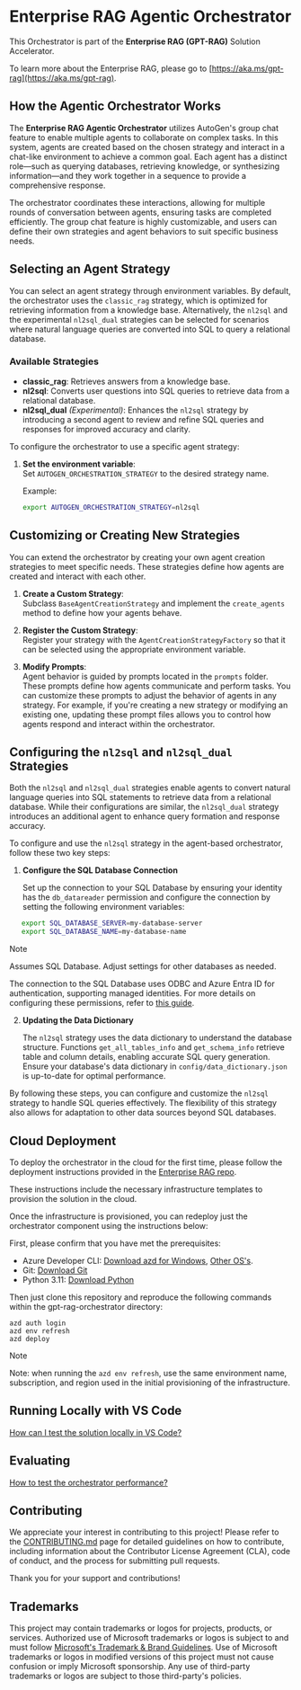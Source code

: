 # Enterprise RAG Agentic Orchestrator

This Orchestrator is part of the **Enterprise RAG (GPT-RAG)** Solution Accelerator. 

To learn more about the Enterprise RAG, please go to [https://aka.ms/gpt-rag](https://aka.ms/gpt-rag).

## How the Agentic Orchestrator Works

The **Enterprise RAG Agentic Orchestrator** utilizes AutoGen's group chat feature to enable multiple agents to collaborate on complex tasks. In this system, agents are created based on the chosen strategy and interact in a chat-like environment to achieve a common goal. Each agent has a distinct role—such as querying databases, retrieving knowledge, or synthesizing information—and they work together in a sequence to provide a comprehensive response.

The orchestrator coordinates these interactions, allowing for multiple rounds of conversation between agents, ensuring tasks are completed efficiently. The group chat feature is highly customizable, and users can define their own strategies and agent behaviors to suit specific business needs.

## Selecting an Agent Strategy

You can select an agent strategy through environment variables. By default, the orchestrator uses the `classic_rag` strategy, which is optimized for retrieving information from a knowledge base. Alternatively, the `nl2sql` and the experimental `nl2sql_dual` strategies can be selected for scenarios where natural language queries are converted into SQL to query a relational database.

### Available Strategies

- **classic_rag**: Retrieves answers from a knowledge base.
- **nl2sql**: Converts user questions into SQL queries to retrieve data from a relational database.
- **nl2sql_dual** *(Experimental)*: Enhances the `nl2sql` strategy by introducing a second agent to review and refine SQL queries and responses for improved accuracy and clarity.

To configure the orchestrator to use a specific agent strategy:

1. **Set the environment variable**:  
   Set `AUTOGEN_ORCHESTRATION_STRATEGY` to the desired strategy name.
   
   Example:
   ```bash
   export AUTOGEN_ORCHESTRATION_STRATEGY=nl2sql
   ```

## Customizing or Creating New Strategies

You can extend the orchestrator by creating your own agent creation strategies to meet specific needs. These strategies define how agents are created and interact with each other.

1. **Create a Custom Strategy**:  
   Subclass `BaseAgentCreationStrategy` and implement the `create_agents` method to define how your agents behave.
   
2. **Register the Custom Strategy**:  
   Register your strategy with the `AgentCreationStrategyFactory` so that it can be selected using the appropriate environment variable.

3. **Modify Prompts**:  
   Agent behavior is guided by prompts located in the `prompts` folder. These prompts define how agents communicate and perform tasks. You can customize these prompts to adjust the behavior of agents in any strategy. For example, if you're creating a new strategy or modifying an existing one, updating these prompt files allows you to control how agents respond and interact within the orchestrator.

## Configuring the `nl2sql` and `nl2sql_dual` Strategies

Both the `nl2sql` and `nl2sql_dual` strategies enable agents to convert natural language queries into SQL statements to retrieve data from a relational database. While their configurations are similar, the `nl2sql_dual` strategy introduces an additional agent to enhance query formation and response accuracy.

To configure and use the `nl2sql` strategy in the agent-based orchestrator, follow these two key steps:

1. **Configure the SQL Database Connection**  

   Set up the connection to your SQL Database by ensuring your identity has the `db_datareader` permission and configure the connection by setting the following environment variables:
   
```bash
   export SQL_DATABASE_SERVER=my-database-server
   export SQL_DATABASE_NAME=my-database-name
   ```   

> [!NOTE]
> Assumes SQL Database. Adjust settings for other databases as needed.

The connection to the SQL Database uses ODBC and Azure Entra ID for authentication, supporting managed identities. For more details on configuring these permissions, refer to [this guide](https://learn.microsoft.com/azure/azure-sql/database/azure-sql-python-quickstart).

2. **Updating the Data Dictionary**  
   
    The `nl2sql` strategy uses the data dictionary to understand the database structure. Functions `get_all_tables_info` and `get_schema_info` retrieve table and column details, enabling accurate SQL query generation. Ensure your database's data dictionary in `config/data_dictionary.json` is up-to-date for optimal performance.

By following these steps, you can configure and customize the `nl2sql` strategy to handle SQL queries effectively. The flexibility of this strategy also allows for adaptation to other data sources beyond SQL databases.

## Cloud Deployment

To deploy the orchestrator in the cloud for the first time, please follow the deployment instructions provided in the [Enterprise RAG repo](https://github.com/Azure/GPT-RAG?tab=readme-ov-file#getting-started).  
   
These instructions include the necessary infrastructure templates to provision the solution in the cloud.  
   
Once the infrastructure is provisioned, you can redeploy just the orchestrator component using the instructions below:

First, please confirm that you have met the prerequisites:

 - Azure Developer CLI: [Download azd for Windows](https://azdrelease.azureedge.net/azd/standalone/release/1.5.0/azd-windows-amd64.msi), [Other OS's](https://learn.microsoft.com/en-us/azure/developer/azure-developer-cli/install-azd).
 - Git: [Download Git](https://git-scm.com/downloads)
 - Python 3.11: [Download Python](https://www.python.org/downloads/release/python-3118/)

Then just clone this repository and reproduce the following commands within the gpt-rag-orchestrator directory:  

```
azd auth login  
azd env refresh  
azd deploy  
```

> [!NOTE] 
> Note: when running the ```azd env refresh```, use the same environment name, subscription, and region used in the initial provisioning of the infrastructure.

## Running Locally with VS Code  
   
[How can I test the solution locally in VS Code?](docs/LOCAL_DEPLOYMENT.md)

## Evaluating

[How to test the orchestrator performance?](docs/LOADTEST.md)

## Contributing

We appreciate your interest in contributing to this project! Please refer to the [CONTRIBUTING.md](https://github.com/Azure/GPT-RAG/blob/main/CONTRIBUTING.md) page for detailed guidelines on how to contribute, including information about the Contributor License Agreement (CLA), code of conduct, and the process for submitting pull requests.

Thank you for your support and contributions!

## Trademarks

This project may contain trademarks or logos for projects, products, or services. Authorized use of Microsoft
trademarks or logos is subject to and must follow
[Microsoft's Trademark & Brand Guidelines](https://www.microsoft.com/en-us/legal/intellectualproperty/trademarks/usage/general).
Use of Microsoft trademarks or logos in modified versions of this project must not cause confusion or imply Microsoft sponsorship.
Any use of third-party trademarks or logos are subject to those third-party's policies.
